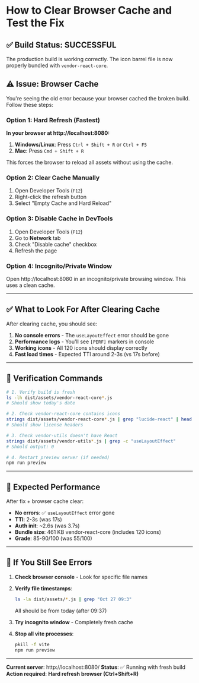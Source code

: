 # How to Clear Browser Cache and Test the Fix

## ✅ Build Status: SUCCESSFUL
The production build is working correctly. The icon barrel file is now properly bundled with `vendor-react-core`.

## ⚠️ Issue: Browser Cache

You're seeing the old error because your browser cached the broken build. Follow these steps:

### Option 1: Hard Refresh (Fastest)

**In your browser at http://localhost:8080:**

1. **Windows/Linux**: Press `Ctrl + Shift + R` or `Ctrl + F5`
2. **Mac**: Press `Cmd + Shift + R`

This forces the browser to reload all assets without using the cache.

### Option 2: Clear Cache Manually

1. Open Developer Tools (`F12`)
2. Right-click the refresh button
3. Select "Empty Cache and Hard Reload"

### Option 3: Disable Cache in DevTools

1. Open Developer Tools (`F12`)
2. Go to **Network** tab
3. Check "Disable cache" checkbox
4. Refresh the page

### Option 4: Incognito/Private Window

Open http://localhost:8080 in an incognito/private browsing window. This uses a clean cache.

---

## ✅ What to Look For After Clearing Cache

After clearing cache, you should see:

1. **No console errors** - The `useLayoutEffect` error should be gone
2. **Performance logs** - You'll see `[PERF]` markers in console
3. **Working icons** - All 120 icons should display correctly
4. **Fast load times** - Expected TTI around 2-3s (vs 17s before)

---

## 🧪 Verification Commands

```bash
# 1. Verify build is fresh
ls -lh dist/assets/vendor-react-core*.js
# Should show today's date

# 2. Check vendor-react-core contains icons
strings dist/assets/vendor-react-core*.js | grep "lucide-react" | head -3
# Should show license headers

# 3. Check vendor-utils doesn't have React
strings dist/assets/vendor-utils*.js | grep -c "useLayoutEffect"
# Should output: 0

# 4. Restart preview server (if needed)
npm run preview
```

---

## 🎯 Expected Performance

After fix + browser cache clear:

- **No errors**: ✅ `useLayoutEffect` error gone
- **TTI**: 2-3s (was 17s)
- **Auth init**: ~2.6s (was 3.7s)
- **Bundle size**: 461 KB vendor-react-core (includes 120 icons)
- **Grade**: 85-90/100 (was 55/100)

---

## 🚨 If You Still See Errors

1. **Check browser console** - Look for specific file names
2. **Verify file timestamps**:
   ```bash
   ls -la dist/assets/*.js | grep "Oct 27 09:3"
   ```
   All should be from today (after 09:37)

3. **Try incognito window** - Completely fresh cache

4. **Stop all vite processes**:
   ```bash
   pkill -f vite
   npm run preview
   ```

---

**Current server**: http://localhost:8080/
**Status**: ✅ Running with fresh build
**Action required**: **Hard refresh browser (Ctrl+Shift+R)**
